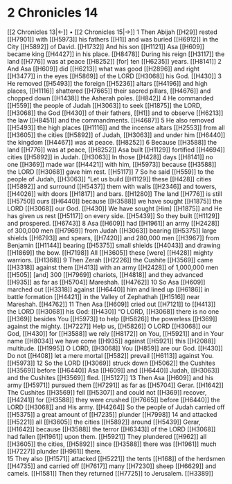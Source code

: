 # 2 Chronicles 14
[[2 Chronicles 13|←]] • [[2 Chronicles 15|→]]
1 Then Abijah [[H29]] rested [[H7901]] with [[H5973]] his fathers [[H1]] and was buried [[H6912]] in the City [[H5892]] of David. [[H1732]] And his son [[H1121]] Asa [[H609]] became king [[H4427]] in his place. [[H8478]] During his reign [[H3117]] the land [[H776]] was at peace [[H8252]] [for] ten [[H6235]] years. [[H8141]] 
2 And Asa [[H609]] did [[H6213]] what was good [[H2896]] and right [[H3477]] in the eyes [[H5869]] of the LORD [[H3068]] his God. [[H430]] 
3 He removed [[H5493]] the foreign [[H5236]] altars [[H4196]] and high places, [[H1116]] shattered [[H7665]] their sacred pillars, [[H4676]] and chopped down [[H1438]] the Asherah poles. [[H842]] 
4 He commanded [[H559]] the people of Judah [[H3063]] to seek [[H1875]] the LORD, [[H3068]] the God [[H430]] of their fathers, [[H1]] and to observe [[H6213]] the law [[H8451]] and the commandments. [[H4687]] 
5 He also removed [[H5493]] the high places [[H1116]] and the incense altars [[H2553]] from all [[H3605]] the cities [[H5892]] of Judah, [[H3063]] and under him [[H6440]] the kingdom [[H4467]] was at peace. [[H8252]] 
6 Because [[H3588]] the land [[H776]] was at peace, [[H8252]] Asa built [[H1129]] fortified [[H4694]] cities [[H5892]] in Judah. [[H3063]] In those [[H428]] days [[H8141]] no one [[H369]] made war [[H4421]] with him, [[H5973]] because [[H3588]] the LORD [[H3068]] gave him rest. [[H5117]] 
7 So he said [[H559]] to the people of Judah, [[H3063]] “Let us build [[H1129]] these [[H428]] cities [[H5892]] and surround [[H5437]] them with walls [[H2346]] and towers, [[H4026]] with doors [[H1817]] and bars. [[H1280]] The land [[H776]] is still [[H5750]] ours [[H6440]] because [[H3588]] we have sought [[H1875]] the LORD [[H3068]] our God. [[H430]] We have sought [Him] [[H1875]] and He has given us rest [[H5117]] on  every side. [[H5439]] So they built [[H1129]] and prospered. [[H6743]] 
8 Asa [[H609]] had [[H1961]] an army [[H2428]] of 300,000 men [[H7969]] from Judah [[H3063]] bearing [[H5375]] large shields [[H6793]] and spears, [[H7420]] and 280,000 men [[H3967]] from Benjamin [[H1144]] bearing [[H5375]] small shields [[H4043]] and drawing [[H1869]] the bow. [[H7198]] All [[H3605]] these [were] [[H428]] mighty warriors. [[H1368]] 
9 Then Zerah [[H2226]] the Cushite [[H3569]] came [[H3318]] against them [[H413]] with an army [[H2428]] of 1,000,000 men [[H505]] [and] 300 [[H7969]] chariots, [[H4818]] and they advanced [[H935]] as far as [[H5704]] Mareshah. [[H4762]] 
10 So Asa [[H609]] marched out [[H3318]] against [[H6440]] him and lined up [[H6186]] in battle formation [[H4421]] in the Valley of Zephathah [[H1516]] near Mareshah. [[H4762]] 
11 Then Asa [[H609]] cried out [[H7121]] to [[H413]] the LORD [[H3068]] his God: [[H430]] “O LORD, [[H3068]] there is no one [[H369]] besides You [[H5973]] to help [[H5826]] the powerless [[H369]] against the mighty. [[H7227]] Help us, [[H5826]] O LORD [[H3068]] our God, [[H430]] for [[H3588]] we rely [[H8172]] on You, [[H5921]] and in Your name [[H8034]] we have come [[H935]] against [[H5921]] this [[H2088]] multitude. [[H1995]] O LORD, [[H3068]] You [[H859]] are our God. [[H430]] Do not [[H408]] let a mere mortal [[H582]] prevail [[H6113]] against You. [[H5973]] 
12 So the LORD [[H3069]] struck down [[H5062]] the Cushites [[H3569]] before [[H6440]] Asa [[H609]] and [[H6440]] Judah, [[H3063]] and the Cushites [[H3569]] fled. [[H5127]] 
13 Then Asa [[H609]] and his army [[H5971]] pursued them [[H7291]] as far as [[H5704]] Gerar. [[H1642]] The Cushites [[H3569]] fell [[H5307]] and could not [[H369]] recover, [[H4241]] for [[H3588]] they were crushed [[H7665]] before [[H6440]] the LORD [[H3068]] and His army. [[H4264]] So the people of Judah carried off [[H5375]] a great amount of [[H7235]] plunder [[H7998]] 
14 and attacked [[H5221]] all [[H3605]] the cities [[H5892]] around [[H5439]] Gerar, [[H1642]] because [[H3588]] the terror [[H6343]] of the LORD [[H3068]] had fallen [[H1961]] upon them. [[H5921]] They plundered [[H962]] all [[H3605]] the cities, [[H5892]] since [[H3588]] there was [[H1961]] much [[H7227]] plunder [[H961]] there.  
15 They also [[H1571]] attacked [[H5221]] the tents [[H168]] of the herdsmen [[H4735]] and carried off [[H7617]] many [[H7230]] sheep [[H6629]] and camels. [[H1581]] Then they returned [[H7725]] to Jerusalem. [[H3389]] 
